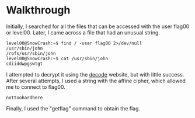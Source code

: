 # Walkthrough

Initially, I searched for all the files that can be accessed with the user flag00 or level00.
Later, I came across a file that had an unusual string.

```
level00@SnowCrash:~$ find / -user flag00 2>/dev/null
/usr/sbin/john
/rofs/usr/sbin/john
level00@SnowCrash:~$ cat /usr/sbin/john 
cdiiddwpgswtgt
```

I attempted to decrypt it using the [decode](https://www.dcode.fr/) website, but with little success. After several attempts, I used a string with the affine cipher, which allowed me to connect to flag00.
```
nottoohardhere
```
Finally, I used the "getflag" command to obtain the flag.

